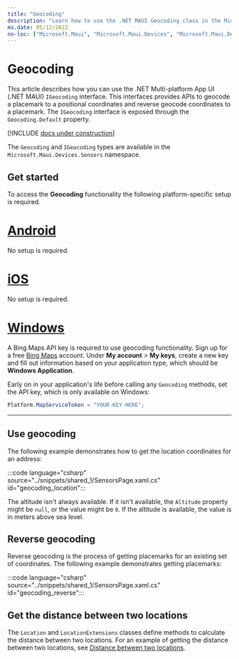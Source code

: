 ```yaml
---
title: "Geocoding"
description: "Learn how to use the .NET MAUI Geocoding class in the Microsoft.Maui.Devices.Sensors namespace. This class provides APIs to both geocode a placemark to a positional coordinate, and reverse geocode coordinates to a placemark."
ms.date: 05/12/2022
no-loc: ["Microsoft.Maui", "Microsoft.Maui.Devices", "Microsoft.Maui.Devices.Sensors"]
---
```


# Geocoding

This article describes how you can use the .NET Multi-platform App UI (.NET MAUI) `IGeocoding` interface. This interfaces provides APIs to geocode a placemark to a positional coordinates and reverse geocode coordinates to a placemark. The `IGeocoding` interface is exposed through the `Geocoding.Default` property.

[!INCLUDE [docs under construction](~/includes/preview-note.md)]

The `Geocoding` and `IGeocoding` types are available in the `Microsoft.Maui.Devices.Sensors` namespace.

## Get started

To access the **Geocoding** functionality the following platform-specific setup is required.

<!-- markdownlint-disable MD025 -->
# [Android](#tab/android)

No setup is required.

# [iOS](#tab/ios)

No setup is required.

# [Windows](#tab/windows)

A Bing Maps API key is required to use geocoding functionality. Sign up for a free [Bing Maps](https://www.bingmapsportal.com/) account. Under **My account** > **My keys**, create a new key and fill out information based on your application type, which should be **Windows Application**.

Early on in your application's life before calling any `Geocoding` methods, set the API key, which is only available on Windows:

```csharp
Platform.MapServiceToken = "YOUR-KEY-HERE";
```

-----
<!-- markdownlint-enable MD025 -->

## Use geocoding

The following example demonstrates how to get the location coordinates for an address:

:::code language="csharp" source="../snippets/shared_1/SensorsPage.xaml.cs" id="geocoding_location":::

The altitude isn't always available. If it isn't available, the `Altitude` property might be `null`, or the value might be `0`. If the altitude is available, the value is in meters above sea level.

## Reverse geocoding

Reverse geocoding is the process of getting placemarks for an existing set of coordinates. The following example demonstrates getting placemarks:

:::code language="csharp" source="../snippets/shared_1/SensorsPage.xaml.cs" id="geocoding_reverse":::

## Get the distance between two locations

The `Location` and `LocationExtensions` classes define methods to calculate the distance between two locations. For an example of getting the distance between two locations, see [Distance between two locations](geolocation.md#distance-between-two-locations).
